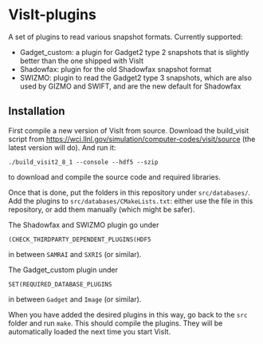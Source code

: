 # VisIt-plugins

A set of plugins to read various snapshot formats. Currently supported:
- Gadget_custom: a plugin for Gadget2 type 2 snapshots that is slightly better than the one shipped with VisIt
- Shadowfax: plugin for the old Shadowfax snapshot format
- SWIZMO: plugin to read the Gadget2 type 3 snapshots, which are also used by GIZMO and SWIFT, and are the new default for Shadowfax

## Installation

First compile a new version of VisIt from source.
Download the build_visit script from https://wci.llnl.gov/simulation/computer-codes/visit/source (the latest version will do).
And run it:
```
./build_visit2_8_1 --console --hdf5 --szip
```
to download and compile the source code and required libraries.

Once that is done, put the folders in this repository under `src/databases/`.
Add the plugins to `src/databases/CMakeLists.txt`: either use the file in this repository, or add them manually (which
might be safer).

The Shadowfax and SWIZMO plugin go under
```
(CHECK_THIRDPARTY_DEPENDENT_PLUGINS(HDF5
```
in between `SAMRAI` and `SXRIS` (or similar).

The Gadget_custom plugin under
```
SET(REQUIRED_DATABASE_PLUGINS
```
in between `Gadget` and `Image` (or similar).

When you have added the desired plugins in this way, go back to the `src` folder and run `make`. This should compile
the plugins. They will be automatically loaded the next time you start VisIt.
